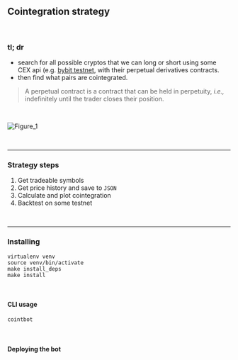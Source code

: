 ## Cointegration strategy

<br>

### tl; dr

* search for all possible cryptos that we can long or short using some CEX api (e.g. [bybit testnet](https://testnet.bybit.com/), with their perpetual derivatives contracts. 
* then find what pairs are cointegrated.


> A perpetual contract is a contract that can be held in perpetuity, *i.e.,* indefinitely until the trader closes their position.

<br>

![Figure_1](https://user-images.githubusercontent.com/1130416/200725753-ed0b3da4-72d9-494a-b63a-9a5eff54e3f8.png)


<br>

---
### Strategy steps

1. Get tradeable symbols
2. Get price history and save to `JSON`
3. Calculate and plot cointegration
4. Backtest on some testnet


<br>


---
### Installing

```
virtualenv venv
source venv/bin/activate
make install_deps
make install
```

<br>



#### CLI usage

``` 
cointbot
```

<br>

#### Deploying the bot


<br>
